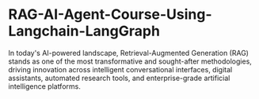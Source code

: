 # RAG-AI-Agent-Course-Using-Langchain-LangGraph
In today's AI-powered landscape, Retrieval-Augmented Generation (RAG) stands as one of the most transformative and sought-after methodologies, driving innovation across intelligent conversational interfaces, digital assistants, automated research tools, and enterprise-grade artificial intelligence platforms.
